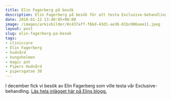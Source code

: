 ```yaml
---
title: Elin Fagerberg på besök
description: Elin Fagerberg på besök för att testa Exclusive-behandling!
date: 2018-01-12 13:48:05+00:00
image: /images/arkivbilder/0c437aff-f6bd-43d1-ae36-81bc006aee11.jpeg
layout: post
slug: elin-fagerberg-pa-besok
tags:
- cliniccare
- Elin Fagerberg
- hudvård
- kungsholmen
- magic pot
- Pipers Hudvård
- pipersgatan 30
---
```



I december fick vi besök av Elin Fagerberg som ville testa vår Exclusive-behandling. [Läs hela inlägget här på Elins blogg.](http://elinfagerberg.se/ansiktsbehandling-pa-pipers-hudvard/)
